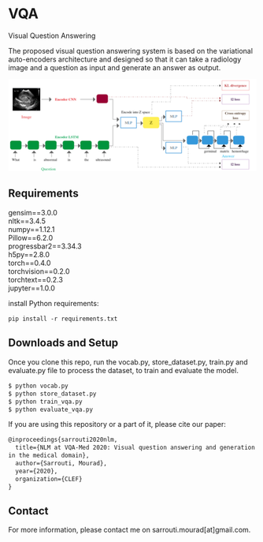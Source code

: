# VQA
Visual Question Answering

The proposed visual question answering system is based on the variational auto-encoders architecture and designed so that it can take a radiology image and a question as input and generate an answer as output.



![VQGR model](https://github.com/sarrouti/VQA/blob/master/vqa_ve-1.jpg)

## Requirements
gensim==3.0.0\
nltk==3.4.5\
numpy==1.12.1\
Pillow==6.2.0\
progressbar2==3.34.3\
h5py==2.8.0\
torch==0.4.0\
torchvision==0.2.0\
torchtext==0.2.3\
jupyter==1.0.0

install Python requirements:
```
pip install -r requirements.txt
```
## Downloads and Setup
Once you clone this repo, run the vocab.py, store_dataset.py, train.py and evaluate.py file to process the dataset, to train and evaluate the model.
```shell
$ python vocab.py
$ python store_dataset.py
$ python train_vqa.py
$ python evaluate_vqa.py
```

If you are using this repository or a part of it, please cite our paper:
```
@inproceedings{sarrouti2020nlm,
  title={NLM at VQA-Med 2020: Visual question answering and generation in the medical domain},
  author={Sarrouti, Mourad},
  year={2020},
  organization={CLEF}
}
```

## Contact
For more information, please contact me on sarrouti.mourad[at]gmail.com.

